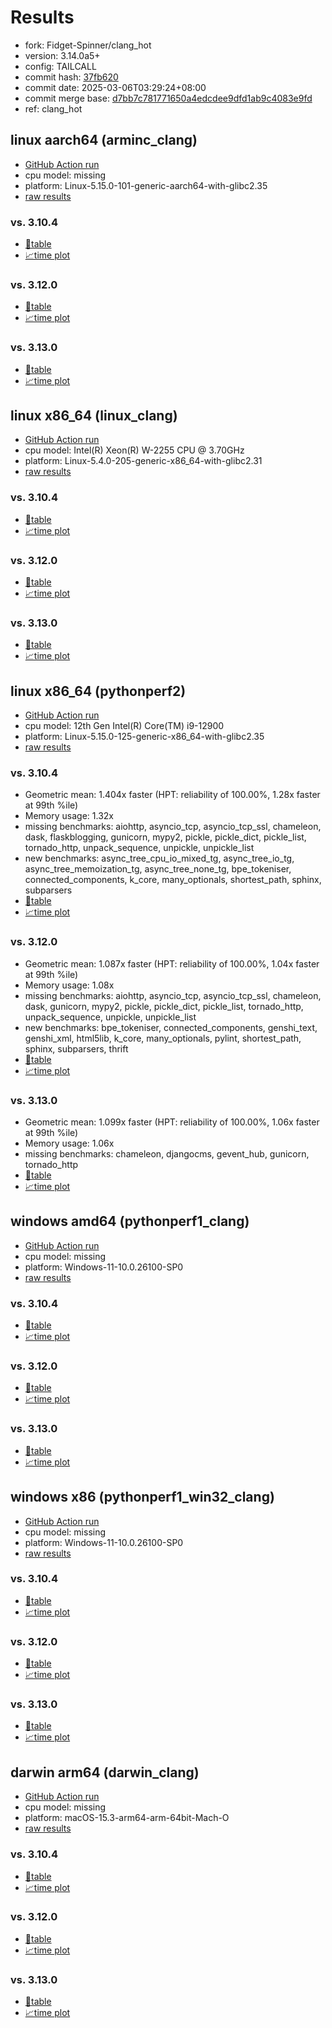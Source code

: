 # Results

- fork: Fidget-Spinner/clang_hot
- version: 3.14.0a5+
- config: TAILCALL
- commit hash: [37fb620](https://github.com/Fidget%2dSpinner/cpython/commit/37fb620)
- commit date: 2025-03-06T03:29:24+08:00
- commit merge base: [d7bb7c781771650a4edcdee9dfd1ab9c4083e9fd](https://github.com/python/cpython/commit/d7bb7c781771650a4edcdee9dfd1ab9c4083e9fd)
- ref: clang_hot

## linux aarch64 (arminc_clang)

- [GitHub Action run](https://github.com/faster-cpython/benchmarking/actions/runs/13686850367)
- cpu model: missing
- platform: Linux-5.15.0-101-generic-aarch64-with-glibc2.35
- [raw results](bm-20250306-arminc_clang-aarch64-Fidget%252dSpinner-clang_hot-3.14.0a5%2B-37fb620.json)

### vs. 3.10.4

- [📄table](bm-20250306-arminc_clang-aarch64-Fidget%252dSpinner-clang_hot-3.14.0a5%2B-37fb620-vs-3.10.4.md)
- [📈time plot](bm-20250306-arminc_clang-aarch64-Fidget%252dSpinner-clang_hot-3.14.0a5%2B-37fb620-vs-3.10.4.svg)

### vs. 3.12.0

- [📄table](bm-20250306-arminc_clang-aarch64-Fidget%252dSpinner-clang_hot-3.14.0a5%2B-37fb620-vs-3.12.0.md)
- [📈time plot](bm-20250306-arminc_clang-aarch64-Fidget%252dSpinner-clang_hot-3.14.0a5%2B-37fb620-vs-3.12.0.svg)

### vs. 3.13.0

- [📄table](bm-20250306-arminc_clang-aarch64-Fidget%252dSpinner-clang_hot-3.14.0a5%2B-37fb620-vs-3.13.0.md)
- [📈time plot](bm-20250306-arminc_clang-aarch64-Fidget%252dSpinner-clang_hot-3.14.0a5%2B-37fb620-vs-3.13.0.svg)

## linux x86_64 (linux_clang)

- [GitHub Action run](https://github.com/faster-cpython/benchmarking/actions/runs/13686850367)
- cpu model: Intel(R) Xeon(R) W-2255 CPU @ 3.70GHz
- platform: Linux-5.4.0-205-generic-x86_64-with-glibc2.31
- [raw results](bm-20250306-linux_clang-x86_64-Fidget%252dSpinner-clang_hot-3.14.0a5%2B-37fb620.json)

### vs. 3.10.4

- [📄table](bm-20250306-linux_clang-x86_64-Fidget%252dSpinner-clang_hot-3.14.0a5%2B-37fb620-vs-3.10.4.md)
- [📈time plot](bm-20250306-linux_clang-x86_64-Fidget%252dSpinner-clang_hot-3.14.0a5%2B-37fb620-vs-3.10.4.svg)

### vs. 3.12.0

- [📄table](bm-20250306-linux_clang-x86_64-Fidget%252dSpinner-clang_hot-3.14.0a5%2B-37fb620-vs-3.12.0.md)
- [📈time plot](bm-20250306-linux_clang-x86_64-Fidget%252dSpinner-clang_hot-3.14.0a5%2B-37fb620-vs-3.12.0.svg)

### vs. 3.13.0

- [📄table](bm-20250306-linux_clang-x86_64-Fidget%252dSpinner-clang_hot-3.14.0a5%2B-37fb620-vs-3.13.0.md)
- [📈time plot](bm-20250306-linux_clang-x86_64-Fidget%252dSpinner-clang_hot-3.14.0a5%2B-37fb620-vs-3.13.0.svg)

## linux x86_64 (pythonperf2)

- [GitHub Action run](https://github.com/faster-cpython/benchmarking/actions/runs/13686850367)
- cpu model: 12th Gen Intel(R) Core(TM) i9-12900
- platform: Linux-5.15.0-125-generic-x86_64-with-glibc2.35
- [raw results](bm-20250306-pythonperf2-x86_64-Fidget%252dSpinner-clang_hot-3.14.0a5%2B-37fb620.json)

### vs. 3.10.4

- Geometric mean: 1.404x faster (HPT: reliability of 100.00%, 1.28x faster at 99th %ile)
- Memory usage: 1.32x
- missing benchmarks: aiohttp, asyncio_tcp, asyncio_tcp_ssl, chameleon, dask, flaskblogging, gunicorn, mypy2, pickle, pickle_dict, pickle_list, tornado_http, unpack_sequence, unpickle, unpickle_list
- new benchmarks: async_tree_cpu_io_mixed_tg, async_tree_io_tg, async_tree_memoization_tg, async_tree_none_tg, bpe_tokeniser, connected_components, k_core, many_optionals, shortest_path, sphinx, subparsers
- [📄table](bm-20250306-pythonperf2-x86_64-Fidget%252dSpinner-clang_hot-3.14.0a5%2B-37fb620-vs-3.10.4.md)
- [📈time plot](bm-20250306-pythonperf2-x86_64-Fidget%252dSpinner-clang_hot-3.14.0a5%2B-37fb620-vs-3.10.4.svg)

### vs. 3.12.0

- Geometric mean: 1.087x faster (HPT: reliability of 100.00%, 1.04x faster at 99th %ile)
- Memory usage: 1.08x
- missing benchmarks: aiohttp, asyncio_tcp, asyncio_tcp_ssl, chameleon, dask, gunicorn, mypy2, pickle, pickle_dict, pickle_list, tornado_http, unpack_sequence, unpickle, unpickle_list
- new benchmarks: bpe_tokeniser, connected_components, genshi_text, genshi_xml, html5lib, k_core, many_optionals, pylint, shortest_path, sphinx, subparsers, thrift
- [📄table](bm-20250306-pythonperf2-x86_64-Fidget%252dSpinner-clang_hot-3.14.0a5%2B-37fb620-vs-3.12.0.md)
- [📈time plot](bm-20250306-pythonperf2-x86_64-Fidget%252dSpinner-clang_hot-3.14.0a5%2B-37fb620-vs-3.12.0.svg)

### vs. 3.13.0

- Geometric mean: 1.099x faster (HPT: reliability of 100.00%, 1.06x faster at 99th %ile)
- Memory usage: 1.06x
- missing benchmarks: chameleon, djangocms, gevent_hub, gunicorn, tornado_http
- [📄table](bm-20250306-pythonperf2-x86_64-Fidget%252dSpinner-clang_hot-3.14.0a5%2B-37fb620-vs-3.13.0.md)
- [📈time plot](bm-20250306-pythonperf2-x86_64-Fidget%252dSpinner-clang_hot-3.14.0a5%2B-37fb620-vs-3.13.0.svg)

## windows amd64 (pythonperf1_clang)

- [GitHub Action run](https://github.com/faster-cpython/benchmarking/actions/runs/13686850367)
- cpu model: missing
- platform: Windows-11-10.0.26100-SP0
- [raw results](bm-20250306-pythonperf1_clang-amd64-Fidget%252dSpinner-clang_hot-3.14.0a5%2B-37fb620.json)

### vs. 3.10.4

- [📄table](bm-20250306-pythonperf1_clang-amd64-Fidget%252dSpinner-clang_hot-3.14.0a5%2B-37fb620-vs-3.10.4.md)
- [📈time plot](bm-20250306-pythonperf1_clang-amd64-Fidget%252dSpinner-clang_hot-3.14.0a5%2B-37fb620-vs-3.10.4.svg)

### vs. 3.12.0

- [📄table](bm-20250306-pythonperf1_clang-amd64-Fidget%252dSpinner-clang_hot-3.14.0a5%2B-37fb620-vs-3.12.0.md)
- [📈time plot](bm-20250306-pythonperf1_clang-amd64-Fidget%252dSpinner-clang_hot-3.14.0a5%2B-37fb620-vs-3.12.0.svg)

### vs. 3.13.0

- [📄table](bm-20250306-pythonperf1_clang-amd64-Fidget%252dSpinner-clang_hot-3.14.0a5%2B-37fb620-vs-3.13.0.md)
- [📈time plot](bm-20250306-pythonperf1_clang-amd64-Fidget%252dSpinner-clang_hot-3.14.0a5%2B-37fb620-vs-3.13.0.svg)

## windows x86 (pythonperf1_win32_clang)

- [GitHub Action run](https://github.com/faster-cpython/benchmarking/actions/runs/13686850367)
- cpu model: missing
- platform: Windows-11-10.0.26100-SP0
- [raw results](bm-20250306-pythonperf1_win32_clang-x86-Fidget%252dSpinner-clang_hot-3.14.0a5%2B-37fb620.json)

### vs. 3.10.4

- [📄table](bm-20250306-pythonperf1_win32_clang-x86-Fidget%252dSpinner-clang_hot-3.14.0a5%2B-37fb620-vs-3.10.4.md)
- [📈time plot](bm-20250306-pythonperf1_win32_clang-x86-Fidget%252dSpinner-clang_hot-3.14.0a5%2B-37fb620-vs-3.10.4.svg)

### vs. 3.12.0

- [📄table](bm-20250306-pythonperf1_win32_clang-x86-Fidget%252dSpinner-clang_hot-3.14.0a5%2B-37fb620-vs-3.12.0.md)
- [📈time plot](bm-20250306-pythonperf1_win32_clang-x86-Fidget%252dSpinner-clang_hot-3.14.0a5%2B-37fb620-vs-3.12.0.svg)

### vs. 3.13.0

- [📄table](bm-20250306-pythonperf1_win32_clang-x86-Fidget%252dSpinner-clang_hot-3.14.0a5%2B-37fb620-vs-3.13.0.md)
- [📈time plot](bm-20250306-pythonperf1_win32_clang-x86-Fidget%252dSpinner-clang_hot-3.14.0a5%2B-37fb620-vs-3.13.0.svg)

## darwin arm64 (darwin_clang)

- [GitHub Action run](https://github.com/faster-cpython/benchmarking/actions/runs/13686850367)
- cpu model: missing
- platform: macOS-15.3-arm64-arm-64bit-Mach-O
- [raw results](bm-20250306-darwin_clang-arm64-Fidget%252dSpinner-clang_hot-3.14.0a5%2B-37fb620.json)

### vs. 3.10.4

- [📄table](bm-20250306-darwin_clang-arm64-Fidget%252dSpinner-clang_hot-3.14.0a5%2B-37fb620-vs-3.10.4.md)
- [📈time plot](bm-20250306-darwin_clang-arm64-Fidget%252dSpinner-clang_hot-3.14.0a5%2B-37fb620-vs-3.10.4.svg)

### vs. 3.12.0

- [📄table](bm-20250306-darwin_clang-arm64-Fidget%252dSpinner-clang_hot-3.14.0a5%2B-37fb620-vs-3.12.0.md)
- [📈time plot](bm-20250306-darwin_clang-arm64-Fidget%252dSpinner-clang_hot-3.14.0a5%2B-37fb620-vs-3.12.0.svg)

### vs. 3.13.0

- [📄table](bm-20250306-darwin_clang-arm64-Fidget%252dSpinner-clang_hot-3.14.0a5%2B-37fb620-vs-3.13.0.md)
- [📈time plot](bm-20250306-darwin_clang-arm64-Fidget%252dSpinner-clang_hot-3.14.0a5%2B-37fb620-vs-3.13.0.svg)


